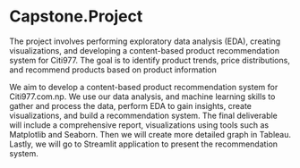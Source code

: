 # Capstone.Project


The project involves performing exploratory data analysis (EDA), creating visualizations, and developing a content-based product recommendation system for Citi977. The goal is to identify product trends, price distributions, and recommend products based on product information 

We aim to develop a content-based product recommendation system for Citi977.com.np. We use our data analysis, and machine learning skills to gather and process the data, perform EDA to gain insights, create visualizations, and build a recommendation system. The final deliverable will include a comprehensive report, visualizations using tools such as Matplotlib and Seaborn. Then we will create more detailed graph in Tableau. Lastly, we will go to Streamlit application to present the recommendation system.

